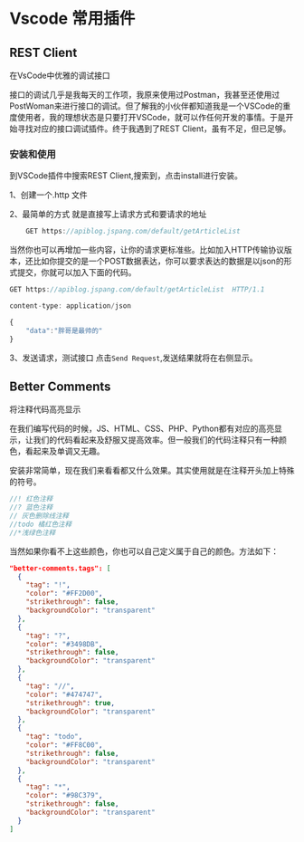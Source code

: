 # Vscode 常用插件

## REST Client

在VsCode中优雅的调试接口

接口的调试几乎是我每天的工作项，我原来使用过Postman，我甚至还使用过PostWoman来进行接口的调试。但了解我的小伙伴都知道我是一个VSCode的重度使用者，我的理想状态是只要打开VSCode，就可以作任何开发的事情。于是开始寻找对应的接口调试插件。终于我遇到了REST Client，虽有不足，但已足够。

### 安装和使用

到VSCode插件中搜索REST Client,搜索到，点击install进行安装。

1、创建一个.http 文件

2、最简单的方式 就是直接写上请求方式和要请求的地址

``` javascript
    GET https://apiblog.jspang.com/default/getArticleList  
```

当然你也可以再增加一些内容，让你的请求更标准些。比如加入HTTP传输协议版本，还比如你提交的是一个POST数据表达，你可以要求表达的数据是以json的形式提交，你就可以加入下面的代码。

```javascript
GET https://apiblog.jspang.com/default/getArticleList  HTTP/1.1

content-type: application/json

{
    "data":"胖哥是最帅的"
}
```

3、发送请求，测试接口
点击`Send Request`,发送结果就将在右侧显示。

## Better Comments

将注释代码高亮显示

在我们编写代码的时候，JS、HTML、CSS、PHP、Python都有对应的高亮显示，让我们的代码看起来及舒服又提高效率。但一般我们的代码注释只有一种颜色，看起来及单调又无趣。

安装非常简单，现在我们来看看都又什么效果。其实使用就是在注释开头加上特殊的符号。

``` javascript
//! 红色注释
//? 蓝色注释
// 灰色删除线注释
//todo 橘红色注释
//*浅绿色注释
```

当然如果你看不上这些颜色，你也可以自己定义属于自己的颜色。方法如下：

```json
"better-comments.tags": [
  {
    "tag": "!",
    "color": "#FF2D00",
    "strikethrough": false,
    "backgroundColor": "transparent"
  },
  {
    "tag": "?",
    "color": "#3498DB",
    "strikethrough": false,
    "backgroundColor": "transparent"
  },
  {
    "tag": "//",
    "color": "#474747",
    "strikethrough": true,
    "backgroundColor": "transparent"
  },
  {
    "tag": "todo",
    "color": "#FF8C00",
    "strikethrough": false,
    "backgroundColor": "transparent"
  },
  {
    "tag": "*",
    "color": "#98C379",
    "strikethrough": false,
    "backgroundColor": "transparent"
  }
]
```
